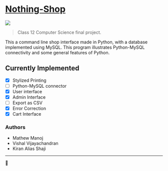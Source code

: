 # [Nothing-Shop](https://github.com/MasterMach50/Nothing-Shop)
![](https://img.shields.io/badge/project%20phase-rough%20coding-yellow)
> Class 12 Computer Science final project.

This a command line shop interface made in Python, with a database implemented using MySQL.
This program illustrates Python-MySQL connectivity and some general features of Python.

## Currently Implemented
- [x] Stylized Printing
- [ ] Python-MySQL connector
- [x] User interface
- [x] Admin Interface
- [ ] Export as CSV
- [x] Error Correction
- [x] Cart Interface

### Authors
- Mathew Manoj
- Vishal Vijayachandran
- Kiran Alias Shaji
---
🍞